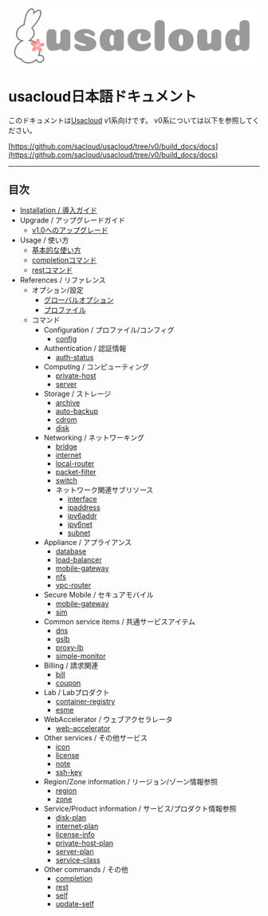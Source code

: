 ![usacloud_logo.png](images/usacloud_logo_h.png)

# usacloud日本語ドキュメント

このドキュメントは[Usacloud](https://github.com/sacloud/usacloud) v1系向けです。
v0系については以下を参照してください。

[https://github.com/sacloud/usacloud/tree/v0/build_docs/docs](https://github.com/sacloud/usacloud/tree/v0/build_docs/docs)

---

## 目次

* [Installation / 導入ガイド](installation/start_guide)
* Upgrade / アップグレードガイド
    - [v1.0へのアップグレード](upgrade/v1_0_0)
* Usage / 使い方
    - [基本的な使い方](guides/basic_usage)
    - [completionコマンド](guides/completion)
    - [restコマンド](guides/rest)
* References / リファレンス
    * オプション/設定
        - [グローバルオプション](commands/global.md)
        - [プロファイル](commands/profile.md)
    * コマンド
        * Configuration / プロファイル/コンフィグ
            - [config](commands/config)
        * Authentication / 認証情報
            - [auth-status](commands/auth-status)
        * Computing / コンピューティング
            - [private-host](commands/private-host)
            - [server](commands/server)
        * Storage / ストレージ
            - [archive](commands/archive)
            - [auto-backup](commands/auto-backup)
            - [cdrom](commands/cdrom)
            - [disk](commands/disk)
        * Networking / ネットワーキング
            - [bridge](commands/bridge)
            - [internet](commands/internet)
            - [local-router](commands/local-router)
            - [packet-filter](commands/packet-filter)
            - [switch](commands/switch)
            * ネットワーク関連サブリソース
                - [interface](commands/interface)
                - [ipaddress](commands/ipaddress)
                - [ipv6addr](commands/ipv6addr)
                - [ipv6net](commands/ipv6net)
                - [subnet](commands/subnet)
        * Appliance / アプライアンス
            - [database](commands/database)
            - [load-balancer](commands/load-balancer)
            - [mobile-gateway](commands/mobile-gateway)
            - [nfs](commands/nfs)
            - [vpc-router](commands/vpc-router)
        * Secure Mobile / セキュアモバイル
            - [mobile-gateway](commands/mobile-gateway)
            - [sim](commands/sim)
        * Common service items / 共通サービスアイテム
            - [dns](commands/dns)
            - [gslb](commands/gslb)
            - [proxy-lb](commands/proxy-lb)
            - [simple-monitor](commands/simple-monitor)
        * Billing / 請求関連
            - [bill](commands/bill)
            - [coupon](commands/coupon)
        * Lab / Labプロダクト
            - [container-registry](commands/container-registry)
            - [esme](commands/esme)
        * WebAccelerator / ウェブアクセラレータ
            - [web-accelerator](commands/web-accelerator)
        * Other services / その他サービス
            - [icon](commands/icon)
            - [license](commands/license)
            - [note](commands/note)
            - [ssh-key](commands/ssh-key)
         * Region/Zone information / リージョン/ゾーン情報参照
            - [region](commands/region)
            - [zone](commands/zone)
        * Service/Product information / サービス/プロダクト情報参照
            - [disk-plan](commands/disk-plan)
            - [internet-plan](commands/internet-plan)
            - [license-info](commands/license-info)
            - [private-host-plan](commands/private-host-plan)
            - [server-plan](commands/server-plan)
            - [service-class](commands/service-class)
        * Other commands / その他
            - [completion](commands/completion)
            - [rest](commands/rest)
            - [self](commands/self)
            - [update-self](commands/update-self)
